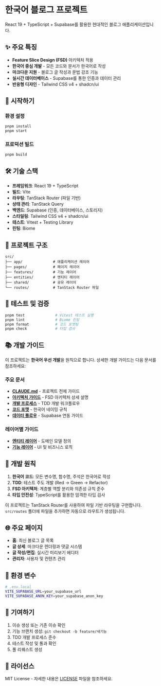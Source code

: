 # 한국어 블로그 프로젝트

React 19 + TypeScript + Supabase를 활용한 현대적인 블로그 애플리케이션입니다.

## ✨ 주요 특징

- **Feature Slice Design (FSD)** 아키텍처 적용
- **한국어 중심 개발** - 모든 코드와 문서가 한국어로 작성
- **마크다운 지원** - 블로그 글 작성과 문법 강조 기능
- **실시간 데이터베이스** - Supabase를 통한 인증과 데이터 관리
- **반응형 디자인** - Tailwind CSS v4 + shadcn/ui

## 🚀 시작하기

### 환경 설정

```bash
pnpm install
pnpm start
```

### 프로덕션 빌드

```bash
pnpm build
```

## 🛠️ 기술 스택

- **프레임워크**: React 19 + TypeScript
- **빌드**: Vite
- **라우팅**: TanStack Router (파일 기반)
- **상태 관리**: TanStack Query
- **백엔드**: Supabase (인증, 데이터베이스, 스토리지)
- **스타일링**: Tailwind CSS v4 + shadcn/ui
- **테스트**: Vitest + Testing Library
- **린팅**: Biome

## 📁 프로젝트 구조

```
src/
├── app/              # 애플리케이션 레이어
├── pages/            # 페이지 레이어
├── features/         # 기능 레이어
├── entities/         # 엔티티 레이어
├── shared/           # 공유 레이어
└── routes/           # TanStack Router 파일
```

## 🧪 테스트 및 검증

```bash
pnpm test              # Vitest 테스트 실행
pnpm lint              # Biome 린팅
pnpm format            # 코드 포맷팅
pnpm check             # 타입 검사
```

## 📚 개발 가이드

이 프로젝트는 **한국어 우선 개발**을 원칙으로 합니다. 상세한 개발 가이드는 다음 문서를 참조하세요:

### 주요 문서

- **[CLAUDE.md](./CLAUDE.md)** - 프로젝트 전체 가이드
- **[아키텍처 가이드](./docs/architecture.md)** - FSD 아키텍처 상세 설명
- **[개발 프로세스](./docs/develop-process.md)** - TDD 개발 워크플로우
- **[코드 포맷](./docs/code-format.md)** - 한국어 네이밍 규칙
- **[데이터 플로우](./docs/data-flow.md)** - Supabase 연동 가이드

### 레이어별 가이드

- **[엔티티 레이어](./src/entities/CLAUDE.md)** - 도메인 모델 정의
- **[기능 레이어](./src/features/CLAUDE.md)** - UI 및 비즈니스 로직

## 🎯 개발 원칙

1. **한국어 코드**: 모든 변수명, 함수명, 주석은 한국어로 작성
2. **TDD**: 테스트 주도 개발 (Red → Green → Refactor)
3. **FSD 아키텍처**: 계층별 역할 분리와 의존성 규칙 준수
4. **타입 안전성**: TypeScript를 활용한 엄격한 타입 검사

이 프로젝트는 TanStack Router를 사용하여 파일 기반 라우팅을 구현합니다. `src/routes` 폴더에 파일을 추가하면 자동으로 라우트가 생성됩니다.

## 🌐 주요 페이지

- **홈**: 최신 블로그 글 목록
- **글 상세**: 마크다운 렌더링과 댓글 시스템
- **글 작성/편집**: 실시간 미리보기 에디터
- **관리자**: 사용자 및 컨텐츠 관리

## 🔧 환경 변수

```bash
# .env.local
VITE_SUPABASE_URL=your_supabase_url
VITE_SUPABASE_ANON_KEY=your_supabase_anon_key
```

## 🤝 기여하기

1. 이슈 생성 또는 기존 이슈 확인
2. 기능 브랜치 생성: `git checkout -b feature/새기능`
3. TDD 개발 프로세스 준수
4. 테스트 작성 및 통과 확인
5. 풀 리퀘스트 생성

## 📄 라이선스

MIT License - 자세한 내용은 [LICENSE](LICENSE) 파일을 참조하세요.
